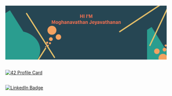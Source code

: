 
<!--
**MoJeya/MoJeya** is a ✨ _special_ ✨ repository because its `README.md` (this file) appears on your GitHub profile.

Here are some ideas to get you started:

- 🔭 I’m currently working on ...
- 🌱 I’m currently learning ...
- 👯 I’m looking to collaborate on ...
- 🤔 I’m looking for help with ...
- 💬 Ask me about ...
- 📫 How to reach me: ...
- 😄 Pronouns: ...
- ⚡ Fun fact: ...
-->
![Mohan's Github Banner](./assets/Github_header.png)
<h2></h2>

[![42 Profile Card](https://1337-readme.vercel.app/api/profile?cursus=42cursus&dark=true&email=hide&leet_logo=hide&login=mjeyavat)](https://github.com/mohouyizme/1337-readme)
<h2></h2>

[![LinkedIn Badge](https://img.shields.io/badge/LinkedIn-Profile-informational?style=flat&logo=linkedin&logoColor=white&color=0D76A8)](https://www.linkedin.com/in/mohan-jeya/)
